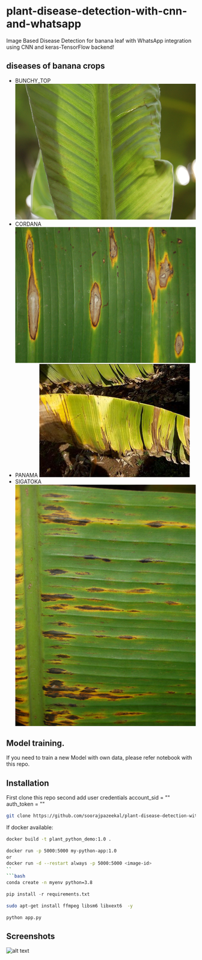 # plant-disease-detection-with-cnn-and-whatsapp
Image Based Disease Detection for banana leaf with WhatsApp integration using CNN and keras-TensorFlow backend! 


## diseases of banana crops
- BUNCHY_TOP
  ![BUNCHY_TOP](https://raw.githubusercontent.com/soorajpazeekal/plant-disease-detection-with-cnn-and-whatsapp/main/valid/BUNCHY_TOP/001.jpg)
- CORDANA
  ![CORDANA](https://raw.githubusercontent.com/soorajpazeekal/plant-disease-detection-with-cnn-and-whatsapp/main/valid/CORDANA/001.jpg)
- PANAMA
  ![PANAMA](https://raw.githubusercontent.com/soorajpazeekal/plant-disease-detection-with-cnn-and-whatsapp/main/valid/PANAMA/001.jpg)
- SIGATOKA
  ![SIGATOKA](https://raw.githubusercontent.com/soorajpazeekal/plant-disease-detection-with-cnn-and-whatsapp/main/valid/SIGATOKA/001.jpg)

## Model training.
If you need to train a new Model with own data, please refer notebook with this repo.

## Installation

First clone this repo
second add user credentials
account_sid = ""
auth_token = ""

```bash
git clone https://github.com/soorajpazeekal/plant-disease-detection-with-cnn-and-whatsapp.git
```
If docker available:
```bash
docker build -t plant_python_demo:1.0 .
```
```bash
docker run -p 5000:5000 my-python-app:1.0
or
docker run -d --restart always -p 5000:5000 <image-id>
``
```bash
conda create -n myenv python=3.8
```
```python
pip install -r requirements.txt
```
```bash
sudo apt-get install ffmpeg libsm6 libxext6  -y
```
```python
python app.py
```

## Screenshots
![alt text](https://github.com/soorajpazeekal/plant-disease-detection-with-cnn-and-whatsapp/blob/main/screenshot-poc.gif)
